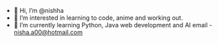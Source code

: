 - 👋 Hi, I’m @nishha
- 👀 I’m interested in learning to code, anime and working out.
- 🌱 I’m currently learning Python, Java web development and AI
email - nisha.a00@hotmail.com

<!---
nishha/nishha is a ✨ special ✨ repository because its `README.md` (this file) appears on your GitHub profile.
You can click the Preview link to take a look at your changes.
--->
